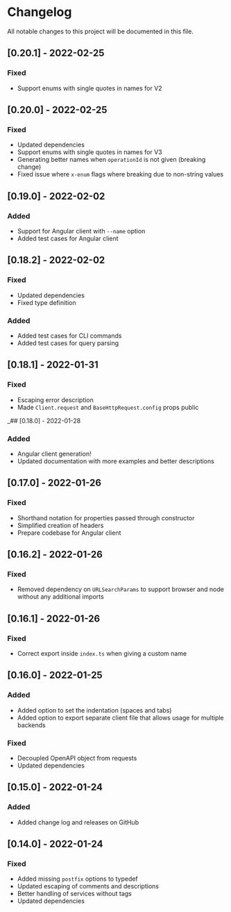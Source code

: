 # Changelog
All notable changes to this project will be documented in this file.

## [0.20.1] - 2022-02-25
### Fixed
- Support enums with single quotes in names for V2

## [0.20.0] - 2022-02-25
### Fixed
- Updated dependencies
- Support enums with single quotes in names for V3
- Generating better names when `operationId` is not given (breaking change)
- Fixed issue where `x-enum` flags where breaking due to non-string values

## [0.19.0] - 2022-02-02
### Added
- Support for Angular client with `--name` option
- Added test cases for Angular client

## [0.18.2] - 2022-02-02
### Fixed
- Updated dependencies
- Fixed type definition
### Added
- Added test cases for CLI commands
- Added test cases for query parsing

## [0.18.1] - 2022-01-31
### Fixed
- Escaping error description
- Made `Client.request` and `BaseHttpRequest.config` props public

_## [0.18.0] - 2022-01-28
### Added
- Angular client generation!
- Updated documentation with more examples and better descriptions

## [0.17.0] - 2022-01-26
### Fixed
- Shorthand notation for properties passed through constructor
- Simplified creation of headers
- Prepare codebase for Angular client

## [0.16.2] - 2022-01-26
### Fixed
- Removed dependency on `URLSearchParams` to support browser and node without any additional imports

## [0.16.1] - 2022-01-26
### Fixed
- Correct export inside `index.ts` when giving a custom name

## [0.16.0] - 2022-01-25
### Added
- Added option to set the indentation (spaces and tabs)
- Added option to export separate client file that allows usage for multiple backends
### Fixed
- Decoupled OpenAPI object from requests
- Updated dependencies

## [0.15.0] - 2022-01-24
### Added
- Added change log and releases on GitHub

## [0.14.0] - 2022-01-24
### Fixed
- Added missing `postfix` options to typedef
- Updated escaping of comments and descriptions
- Better handling of services without tags
- Updated dependencies
